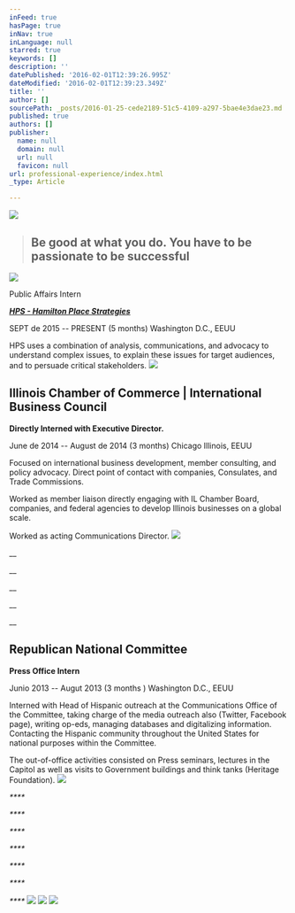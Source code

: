 ```yaml
---
inFeed: true
hasPage: true
inNav: true
inLanguage: null
starred: true
keywords: []
description: ''
datePublished: '2016-02-01T12:39:26.995Z'
dateModified: '2016-02-01T12:39:23.349Z'
title: ''
author: []
sourcePath: _posts/2016-01-25-cede2189-51c5-4109-a297-5bae4e3dae23.md
published: true
authors: []
publisher:
  name: null
  domain: null
  url: null
  favicon: null
url: professional-experience/index.html
_type: Article

---
```

![](https://the-grid-user-content.s3-us-west-2.amazonaws.com/5ac945f2-1c9d-4cd5-911b-90b23e2d7121.jpg)

> ## Be good at what you do. You have to be passionate to be successful

![](https://s3-us-west-2.amazonaws.com/the-grid-img/p/2ef168a2e03ed14763db0d77942d97c47c95ccb3.jpg)

Public Affairs Intern

_[**HPS - Hamilton Place Strategies**][0]_

SEPT de 2015 -- PRESENT (5 months)  Washington D.C., EEUU

HPS uses a combination of analysis, communications, and advocacy to understand complex issues, to explain these issues for target audiences, and to persuade critical stakeholders. ![](https://s3-us-west-2.amazonaws.com/the-grid-img/p/0cf97f4cf363caf0e323ce07b55805a3dd480491.png)

## Illinois Chamber of Commerce | International Business Council

**Directly Interned with Executive Director.**

June de 2014 -- August de 2014 (3 months) Chicago Illinois, EEUU

Focused on international business development, member consulting, and policy advocacy. Direct point of contact with companies, Consulates, and Trade Commissions.

Worked as member liaison directly engaging with IL Chamber Board, companies, and federal agencies to develop Illinois businesses on a global scale.

Worked as acting Communications Director.
![](https://s3-us-west-2.amazonaws.com/the-grid-img/p/0307cca4667bb8e9ae0377b2fc1e913353a5cb5a.jpg)

__

__

__

__

__

## Republican National Committee

**Press Office Intern**

Junio 2013 -- Augut 2013 (3 months ) Washington D.C., EEUU

Interned with Head of Hispanic outreach at the Communications Office of the Committee, taking charge of the media outreach also (Twitter, Facebook page), writing op-eds, managing databases and digitalizing information. Contacting the Hispanic community throughout the United States for national purposes within the Committee. 

The out-of-office activities consisted on Press seminars, lectures in the Capitol as well as visits to Government buildings and think tanks (Heritage Foundation).
![](https://s3-us-west-2.amazonaws.com/the-grid-img/p/cc4d8b1a6cfedc9aa8c4f4cc194201a57d2f84cd.png)

_****_

_****_

_****_

_****_

_****_

_****_

_****_
![](https://the-grid-user-content.s3-us-west-2.amazonaws.com/f4ba5dc2-2419-42a8-a8d7-1fd480d7e659.jpg)
![](https://the-grid-user-content.s3-us-west-2.amazonaws.com/8f7c9b48-eb04-4422-982c-f65bb87f2ddc.jpg)
![](https://the-grid-user-content.s3-us-west-2.amazonaws.com/32673172-6bf8-42d6-b529-c7fe26bf07e0.jpg)

[0]: https://thegrid.ai/rcgliv/hamilton-place/